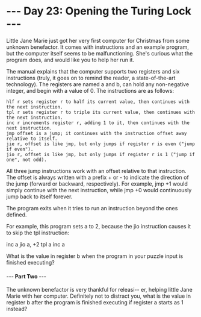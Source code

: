 # --- Day 23: Opening the Turing Lock ---

Little Jane Marie just got her very first computer for Christmas from some unknown benefactor. It comes with instructions and an example program, but the computer itself seems to be malfunctioning. She's curious what the program does, and would like you to help her run it.

The manual explains that the computer supports two registers and six instructions (truly, it goes on to remind the reader, a state-of-the-art technology). The registers are named a and b, can hold any non-negative integer, and begin with a value of 0. The instructions are as follows:

    hlf r sets register r to half its current value, then continues with the next instruction.
    tpl r sets register r to triple its current value, then continues with the next instruction.
    inc r increments register r, adding 1 to it, then continues with the next instruction.
    jmp offset is a jump; it continues with the instruction offset away relative to itself.
    jie r, offset is like jmp, but only jumps if register r is even ("jump if even").
    jio r, offset is like jmp, but only jumps if register r is 1 ("jump if one", not odd).

All three jump instructions work with an offset relative to that instruction. The offset is always written with a prefix + or - to indicate the direction of the jump (forward or backward, respectively). For example, jmp +1 would simply continue with the next instruction, while jmp +0 would continuously jump back to itself forever.

The program exits when it tries to run an instruction beyond the ones defined.

For example, this program sets a to 2, because the jio instruction causes it to skip the tpl instruction:

inc a
jio a, +2
tpl a
inc a

What is the value in register b when the program in your puzzle input is finished executing?


#### --- Part Two ---

The unknown benefactor is very thankful for releasi-- er, helping little Jane Marie with her computer. Definitely not to distract you, what is the value in register b after the program is finished executing if register a starts as 1 instead?

